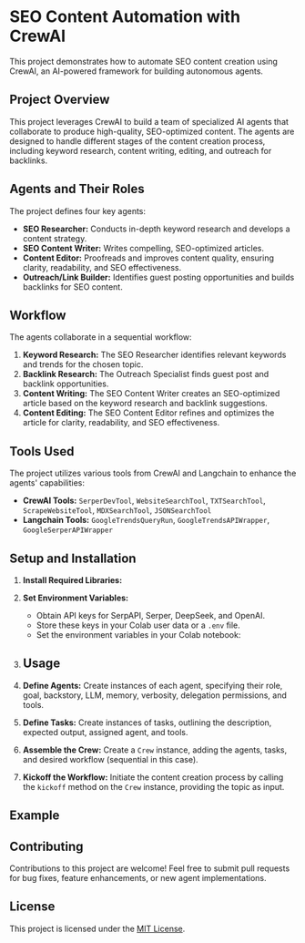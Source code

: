 # SEO Content Automation with CrewAI

This project demonstrates how to automate SEO content creation using CrewAI, an AI-powered framework for building autonomous agents.

## Project Overview

This project leverages CrewAI to build a team of specialized AI agents that collaborate to produce high-quality, SEO-optimized content. The agents are designed to handle different stages of the content creation process, including keyword research, content writing, editing, and outreach for backlinks.

## Agents and Their Roles

The project defines four key agents:

- **SEO Researcher:** Conducts in-depth keyword research and develops a content strategy.
- **SEO Content Writer:** Writes compelling, SEO-optimized articles.
- **Content Editor:** Proofreads and improves content quality, ensuring clarity, readability, and SEO effectiveness.
- **Outreach/Link Builder:** Identifies guest posting opportunities and builds backlinks for SEO content.

## Workflow

The agents collaborate in a sequential workflow:

1. **Keyword Research:** The SEO Researcher identifies relevant keywords and trends for the chosen topic.
2. **Backlink Research:** The Outreach Specialist finds guest post and backlink opportunities.
3. **Content Writing:** The SEO Content Writer creates an SEO-optimized article based on the keyword research and backlink suggestions.
4. **Content Editing:** The SEO Content Editor refines and optimizes the article for clarity, readability, and SEO effectiveness.

## Tools Used

The project utilizes various tools from CrewAI and Langchain to enhance the agents' capabilities:

- **CrewAI Tools:** `SerperDevTool`, `WebsiteSearchTool`, `TXTSearchTool`, `ScrapeWebsiteTool`, `MDXSearchTool`, `JSONSearchTool`
- **Langchain Tools:** `GoogleTrendsQueryRun`, `GoogleTrendsAPIWrapper`, `GoogleSerperAPIWrapper`

## Setup and Installation

1. **Install Required Libraries:**
2. **Set Environment Variables:**
   - Obtain API keys for SerpAPI, Serper, DeepSeek, and OpenAI.
   - Store these keys in your Colab user data or a `.env` file.
   - Set the environment variables in your Colab notebook:
  
3. ## Usage

1. **Define Agents:** Create instances of each agent, specifying their role, goal, backstory, LLM, memory, verbosity, delegation permissions, and tools.
2. **Define Tasks:** Create instances of tasks, outlining the description, expected output, assigned agent, and tools.
3. **Assemble the Crew:** Create a `Crew` instance, adding the agents, tasks, and desired workflow (sequential in this case).
4. **Kickoff the Workflow:** Initiate the content creation process by calling the `kickoff` method on the `Crew` instance, providing the topic as input.

## Example

## Contributing

Contributions to this project are welcome! Feel free to submit pull requests for bug fixes, feature enhancements, or new agent implementations.

## License

This project is licensed under the [MIT License](LICENSE).
